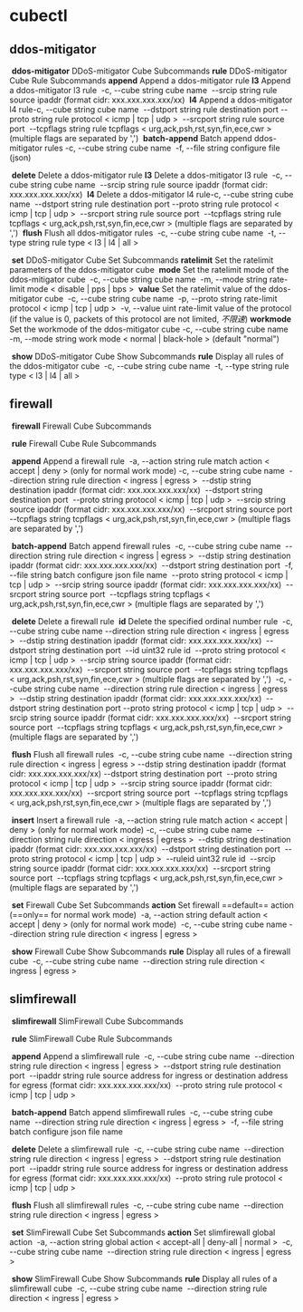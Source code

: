 # cubectl

## ddos-mitigator

​    **ddos-mitigator** DDoS-mitigator Cube Subcommands
​            **rule**        DDoS-mitigator Cube Rule Subcommands
​                    **append**       Append a ddos-mitigator rule
​                            **l3**          Append a ddos-mitigator l3 rule
​                                    -c, --cube string    cube name
​                                          --srcip string   rule source ipaddr (format cidr: xxx.xxx.xxx.xxx/xx)
​                            **l4**          Append a ddos-mitigator l4 rule
​                                    -c, --cube string       cube name
​                                          --dstport string    rule destination port
​                                          --proto string      rule protocol < icmp | tcp | udp >
​                                          --srcport string    rule source port
​                                          --tcpflags string   rule tcpflags  < urg,ack,psh,rst,syn,fin,ece,cwr > (multiple flags are separated by ',')
​                    **batch-append** Batch append ddos-mitigator rules
​                                    -c, --cube string   cube name
​                                    -f, --file string   configure file (json)

​                    **delete**       Delete a ddos-mitigator rule
​                            **l3**          Delete a ddos-mitigator l3 rule
​                                    -c, --cube string    cube name
​                                         --srcip string   rule source ipaddr (format cidr: xxx.xxx.xxx.xxx/xx)
​                            **l4**          Delete a ddos-mitigator l4 rule
​                                    -c, --cube string       cube name
​                                          --dstport string    rule destination port
​                                          --proto string      rule protocol < icmp | tcp | udp >
​                                          --srcport string    rule source port
​                                          --tcpflags string   rule tcpflags  < urg,ack,psh,rst,syn,fin,ece,cwr > (multiple flags are separated by ',')
​                    **flush**        Flush all ddos-mitigator rules
​                            -c, --cube string   cube name
​                            -t, --type string   rule type < l3 | l4 | all >

​            **set**         DDoS-mitigator Cube Set Subcommands
​                    **ratelimit**   Set the ratelimit parameters of the ddos-mitigator cube
​                            **mode**        Set the ratelimit mode of the ddos-mitigator cube
​                                    -c, --cube string   cube name
​                                    -m, --mode string   rate-limit mode < disable | pps | bps >
​                            **value**       Set the ratelimit value of the ddos-mitigator cube
​                                    -c, --cube string    cube name
​                                    -p, --proto string   rate-limit protocol < icmp | tcp | udp >
​                                    -v, --value uint     rate-limit value of the protocol (if the value is 0, packets of this protocol are not limited, *不限速*)
​                    **workmode**    Set the workmode of the ddos-mitigator cube
​                            -c, --cube string   cube name
​                            -m, --mode string   work mode < normal | black-hole >  (default "normal")

​            **show**        DDoS-mitigator Cube Show Subcommands
​                    **rule**        Display all rules of the ddos-mitigator cube
​                            -c, --cube string   cube name
​                            -t, --type string   rule type < l3 | l4 | all >



## firewall

​    **firewall**       Firewall Cube Subcommands

​            **rule**        Firewall Cube Rule Subcommands

​                    **append**       Append a firewall rule
​                            -a, --action string      rule match action < accept | deny > (only for normal work mode)
​                            -c, --cube string        cube name
​                                  --direction string   rule direction < ingress | egress >
​                                  --dstip string       destination ipaddr (format cidr: xxx.xxx.xxx.xxx/xx)
​                                  --dstport string     destination port
​                                  --proto string       protocol < icmp | tcp | udp >
​                                  --srcip string       source ipaddr (format cidr: xxx.xxx.xxx.xxx/xx)
​                                  --srcport string     source port
​                                  --tcpflags string    tcpflags  < urg,ack,psh,rst,syn,fin,ece,cwr > (multiple flags are separated by ',')

​                    **batch-append** Batch append firewall rules
​                            -c, --cube string        cube name
​                                  --direction string   rule direction < ingress | egress >
​                                  --dstip string       destination ipaddr (format cidr: xxx.xxx.xxx.xxx/xx)
​                                  --dstport string     destination port
​                            -f, --file string        batch configure json file name
​                                  --proto string       protocol < icmp | tcp | udp >
​                                  --srcip string       source ipaddr (format cidr: xxx.xxx.xxx.xxx/xx)
​                                  --srcport string     source port
​                                  --tcpflags string    tcpflags  < urg,ack,psh,rst,syn,fin,ece,cwr > (multiple flags are separated by ',')

​                    **delete**       Delete a firewall rule
​                            **id**          Delete the specified ordinal number rule
​                                    -c, --cube string        cube name
​                                          --direction string   rule direction < ingress | egress >
​                                          --dstip string       destination ipaddr (format cidr: xxx.xxx.xxx.xxx/xx)
​                                          --dstport string     destination port
​                                          --id uint32          rule id
​                                          --proto string       protocol < icmp | tcp | udp >
​                                          --srcip string       source ipaddr (format cidr: xxx.xxx.xxx.xxx/xx)
​                                          --srcport string     source port
​                                          --tcpflags string    tcpflags  < urg,ack,psh,rst,syn,fin,ece,cwr > (multiple flags are separated by ',')
​                            -c, --cube string        cube name
​                                  --direction string   rule direction < ingress | egress >
​                                  --dstip string       destination ipaddr (format cidr: xxx.xxx.xxx.xxx/xx)
​                                  --dstport string     destination port
​                                  --proto string       protocol < icmp | tcp | udp >
​                                  --srcip string       source ipaddr (format cidr: xxx.xxx.xxx.xxx/xx)
​                                  --srcport string     source port
​                                  --tcpflags string    tcpflags  < urg,ack,psh,rst,syn,fin,ece,cwr > (multiple flags are separated by ',')

​                    **flush**        Flush all firewall rules
​                            -c, --cube string        cube name
​                                  --direction string   rule direction < ingress | egress >
​                                  --dstip string       destination ipaddr (format cidr: xxx.xxx.xxx.xxx/xx)
​                                  --dstport string     destination port
​                                  --proto string       protocol < icmp | tcp | udp >
​                                  --srcip string       source ipaddr (format cidr: xxx.xxx.xxx.xxx/xx)
​                                  --srcport string     source port
​                                  --tcpflags string    tcpflags  < urg,ack,psh,rst,syn,fin,ece,cwr > (multiple flags are separated by ',')

​                    **insert**       Insert a firewall rule
​                            -a, --action string      rule match action < accept | deny > (only for normal work mode)
​                            -c, --cube string        cube name
​                                  --direction string   rule direction < ingress | egress >
​                                  --dstip string       destination ipaddr (format cidr: xxx.xxx.xxx.xxx/xx)
​                                  --dstport string     destination port
​                                  --proto string       protocol < icmp | tcp | udp >
​                                  --ruleid uint32      rule id
​                                  --srcip string       source ipaddr (format cidr: xxx.xxx.xxx.xxx/xx)
​                                  --srcport string     source port
​                                  --tcpflags string    tcpflags  < urg,ack,psh,rst,syn,fin,ece,cwr > (multiple flags are separated by ',')

​            **set**         Firewall Cube Set Subcommands
​                    **action**      Set firewall ==default== action (==only== for normal work mode)
​                            -a, --action string      default action < accept | deny > (only for normal work mode)
​                            -c, --cube string        cube name
​                                  --direction string   rule direction < ingress | egress >

​            **show**        Firewall Cube Show Subcommands
​                    **rule**        Display all rules of a firewall cube
​                            -c, --cube string        cube name
​                                  --direction string   rule direction < ingress | egress >



## slimfirewall

​    **slimfirewall**   SlimFirewall Cube Subcommands

​            **rule**        SlimFirewall Cube Rule Subcommands

​                    **append**       Append a slimfirewall rule
​                            -c, --cube string        cube name
​                                --direction string   rule direction < ingress | egress >
​                                --dstport string     rule destination port
​                                --ipaddr string      rule source address for ingress or destination address for egress (format cidr: xxx.xxx.xxx.xxx/xx)
​                                --proto string       rule protocol < icmp | tcp | udp >

​                    **batch-append** Batch append slimfirewall rules
​                            -c, --cube string        cube name
​                                 --direction string   rule direction < ingress | egress >
​                            -f, --file string        batch configure json file name

​                    **delete**       Delete a slimfirewall rule
​                            -c, --cube string        cube name
​                                 --direction string   rule direction < ingress | egress >
​                                 --dstport string     rule destination port
​                                 --ipaddr string      rule source address for ingress or destination address for egress (format cidr: xxx.xxx.xxx.xxx/xx)
​                                --proto string       rule protocol < icmp | tcp | udp >

​                    **flush**        Flush all slimfirewall rules
​                            -c, --cube string        cube name
​                                 --direction string   rule direction < ingress | egress >

​            **set**         SlimFirewall Cube Set Subcommands
​                    **action**      Set slimfirewall global action
​                            -a, --action string      global action < accept-all | deny-all | normal >
​                            -c, --cube string        cube name
​                                 --direction string   rule direction < ingress | egress >

​            **show**        SlimFirewall Cube Show Subcommands
​                    **rule**        Display all rules of a slimfirewall cube
​                            -c, --cube string        cube name
​                                 --direction string   rule direction < ingress | egress >